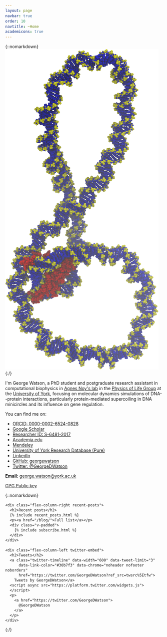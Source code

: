 ```yaml
---
layout: page
navbar: true
order: 10
navtitle: ~Home
academicons: true
---
```

{::nomarkdown}
<img src="/assets/plectoneme.png" class="float-right"
  alt="A writhed DNA minicircle bridged by a small protein is shown in a van der
  Waals representation. The circular DNA, of 336 base pairs, is represented in
  blue, with its backbone highlighted in yellow, while the red protein has two
  arms placed in the minor grooves."/>
{:/}

I'm George Watson, a PhD student and postgraduate research assistant in
computational biophysics in
[Agnes Noy's lab](https://agnesnoylab.wordpress.com/)
in the
[Physics of Life
Group](https://www.york.ac.uk/physics/research/physics-of-life/)
at the
[University of York](https://www.york.ac.uk/),
focusing on molecular dynamics simulations
of DNA--protein interactions,
particularly protein-mediated supercoiling in DNA minicircles
and its influence on gene regulation.

You can find me on:

<ul class="fa-ul compact-list">
  <li>
    <i class="ai-li ai ai-orcid"></i>
    <a href="https://orcid.org/0000-0002-6524-0828">
      ORCID: 0000-0002-6524-0828
    </a>
  </li>
  <li>
    <i class="ai-li ai ai-google-scholar"></i>
    <a href="https://scholar.google.com/citations?user=2vB6ObYAAAAJ">
      Google Scholar
    </a>
  </li>
  <li>
    <i class="ai-li ai ai-researcherid"></i>
    <a href="http://www.researcherid.com/rid/S-6481-2017">
      Researcher ID: S-6481-2017
    </a>
  </li>
  <li>
    <i class="ai-li ai ai-academia"></i>
    <a href="https://york.academia.edu/georgewatson">
      Academia.edu
    </a>
  </li>
  <li>
    <i class="ai-li ai ai-mendeley"></i>
    <a href="https://www.mendeley.com/profiles/george-watson4/">
      Mendeley
    </a>
  </li>
  <li>
    <i class="fa-li fas fa-university"></i>
    <a href="https://pure.york.ac.uk/portal/en/researchers/george-watson(5277867b-7496-4b48-8248-a17169943f9b).html">
      University of York Research Database (Pure)
    </a>
  </li>
  <li>
    <i class="fa-li fab fa-linkedin"></i>
    <a href="https://www.linkedin.com/in/georgedwatson/">
      LinkedIn
    </a>
  </li>
  <li>
    <i class="fa-li fab fa-github"></i>
    <a href="https://github.com/georgewatson">
      GitHub: georgewatson
    </a>
  </li>
  <li>
    <i class="fa-li fab fa-twitter"></i>
    <a href="https://twitter.com/GeorgeDWatson">
      Twitter: @GeorgeDWatson
    </a>
  </li>
</ul>

**Email:** <george.watson@york.ac.uk>

[GPG Public key](/dl/watson_george.pub)

{::nomarkdown}
  <div class="flex-container">

    <div class="flex-column-right recent-posts">
      <h2>Recent posts</h2>
      {% include recent_posts.html %}
      <p><a href="/blog/">Full list</a></p>
      <div class="v-padded">
        {% include subscribe.html %}
      </div>
    </div>

    <div class="flex-column-left twitter-embed">
      <h2>Tweets</h2>
      <a class="twitter-timeline" data-width="600" data-tweet-limit="3"
          data-link-color="#30b7f3" data-chrome="noheader nofooter noborders"
          href="https://twitter.com/GeorgeDWatson?ref_src=twsrc%5Etfw">
        Tweets by GeorgeDWatson</a>
      <script async src="https://platform.twitter.com/widgets.js">
      </script>
      <p>
        <a href="https://twitter.com/GeorgeDWatson">
          @GeorgeDWatson
        </a>
      </p>
    </div>

  </div>
{:/}
